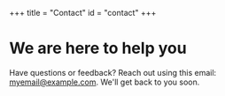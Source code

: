 +++
title = "Contact"
id = "contact"
+++

# We are here to help you

Have questions or feedback? Reach out using this email: myemail@example.com. We'll get back to you soon.